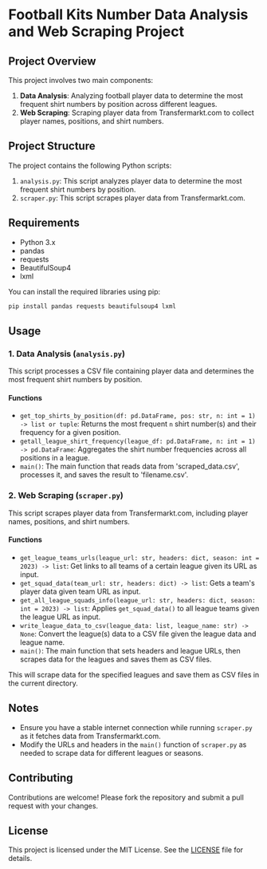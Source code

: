 # Football Kits Number Data Analysis and Web Scraping Project

## Project Overview

This project involves two main components:
1. **Data Analysis**: Analyzing football player data to determine the most frequent shirt numbers by position across different leagues.
2. **Web Scraping**: Scraping player data from Transfermarkt.com to collect player names, positions, and shirt numbers.

## Project Structure

The project contains the following Python scripts:
1. `analysis.py`: This script analyzes player data to determine the most frequent shirt numbers by position.
2. `scraper.py`: This script scrapes player data from Transfermarkt.com.

## Requirements

- Python 3.x
- pandas
- requests
- BeautifulSoup4
- lxml

You can install the required libraries using pip:
```sh
pip install pandas requests beautifulsoup4 lxml
```

## Usage

### 1. Data Analysis (`analysis.py`)

This script processes a CSV file containing player data and determines the most frequent shirt numbers by position.

#### Functions

- `get_top_shirts_by_position(df: pd.DataFrame, pos: str, n: int = 1) -> list or tuple`: Returns the most frequent `n` shirt number(s) and their frequency for a given position.
- `getall_league_shirt_frequency(league_df: pd.DataFrame, n: int = 1) -> pd.DataFrame`: Aggregates the shirt number frequencies across all positions in a league.
- `main()`: The main function that reads data from 'scraped_data.csv', processes it, and saves the result to 'filename.csv'.


### 2. Web Scraping (`scraper.py`)

This script scrapes player data from Transfermarkt.com, including player names, positions, and shirt numbers.

#### Functions

- `get_league_teams_urls(league_url: str, headers: dict, season: int = 2023) -> list`: Get links to all teams of a certain league given its URL as input.
- `get_squad_data(team_url: str, headers: dict) -> list`: Gets a team's player data given team URL as input.
- `get_all_league_squads_info(league_url: str, headers: dict, season: int = 2023) -> list`: Applies `get_squad_data()` to all league teams given the league URL as input.
- `write_league_data_to_csv(league_data: list, league_name: str) -> None`: Convert the league(s) data to a CSV file given the league data and league name.
- `main()`: The main function that sets headers and league URLs, then scrapes data for the leagues and saves them as CSV files.


This will scrape data for the specified leagues and save them as CSV files in the current directory.

## Notes

- Ensure you have a stable internet connection while running `scraper.py` as it fetches data from Transfermarkt.com.
- Modify the URLs and headers in the `main()` function of `scraper.py` as needed to scrape data for different leagues or seasons.

## Contributing

Contributions are welcome! Please fork the repository and submit a pull request with your changes.

## License

This project is licensed under the MIT License. See the [LICENSE](LICENSE) file for details.
```